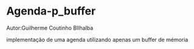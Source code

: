 # Agenda-p_buffer

Autor:Guilherme Coutinho BIlhalba

implementação de uma agenda utilizando apenas um buffer de mémoria
